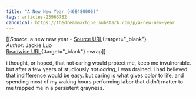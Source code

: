 ```yaml
---
title: "A New New Year (468480006)"
tags: articles-23966782
canonical: https://thedreammachine.substack.com/p/a-new-new-year
---
```


[[_Source_: a new new year - [Source URL](https://thedreammachine.substack.com/p/a-new-new-year){:target="_blank"}<br>
_Author_: Jackie Luo<br>
[Readwise URL](https://readwise.io/open/468480006){:target="_blank"}
::wrap]]

i thought, or hoped, that not caring would protect me, keep me invulnerable. but after a few years of studiously *not caring*, i was drained. i had believed that indifference would be easy. but caring is what gives color to life, and spending most of my waking hours performing labor that didn't matter to me trapped me in a persistent grayness.
